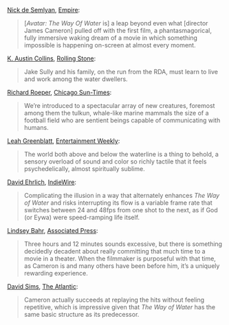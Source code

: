 [Nick de Semlyan](https://twitter.com/NickdeSemlyen), [Empire](https://www.empireonline.com/movies/reviews/avatar-the-way-of-water/):

> [_Avatar: The Way Of Water_ is] a leap beyond even what [director James Cameron] pulled off with the first film, a phantasmagorical, fully immersive waking dream of a movie in which something impossible is happening on-screen at almost every moment.

[K. Austin Collins](https://www.rollingstone.com/author/k-austin-collins/), [Rolling Stone](https://www.rollingstone.com/tv-movies/tv-movie-reviews/avatar-the-way-of-water-james-cameron-environment-navi-zoe-saldana-1234644855/):

> Jake Sully and his family, on the run from the RDA, must learn to live and work among the water dwellers.

[Richard Roeper](https://www.threads.net/@richardroeper), [Chicago Sun-Times](https://chicago.suntimes.com/movies-and-tv/2022/12/13/23504274/avatar-the-way-of-water-review-sequel-2-james-cameron-pandora):

> We’re introduced to a spectacular array of new creatures, foremost among them the tulkun, whale-like marine mammals the size of a football field who are sentient beings capable of communicating with humans.

[Leah Greenblatt](https://twitter.com/Leahbats), [Entertainment Weekly](https://ew.com/movies/movie-reviews/avatar-the-way-of-water-review-james-cameron/):

> The world both above and below the waterline is a thing to behold, a sensory overload of sound and color so richly tactile that it feels psychedelically, almost spiritually sublime.

[David Ehrlich](https://twitter.com/davidehrlich), [IndieWire](https://www.indiewire.com/criticism/movies/avatar-2-the-way-of-water-review-1234791247/):

> Complicating the illusion in a way that alternately enhances _The Way of Water_ and risks interrupting its flow is a variable frame rate that switches between 24 and 48fps from one shot to the next, as if God (or Eywa) were speed-ramping life itself.

[Lindsey Bahr](https://twitter.com/ldbahr?lang=en), [Associated Press](https://apnews.com/article/film-reviews-entertainment-james-cameron-sam-worthington-e1aa189ba7010522b2981abb2c1c2f72?utm_medium=APEntertainment&utm_source=Twitter&utm_campaign=SocialFlow89ba7010522b2981abb):

> Three hours and 12 minutes sounds excessive, but there is something decidedly decadent about really committing that much time to a movie in a theater. When the filmmaker is purposeful with that time, as Cameron is and many others have been before him, it’s a uniquely rewarding experience.

[David Sims](https://twitter.com/davidlsims), [The Atlantic](https://www.theatlantic.com/culture/archive/2022/12/avatar-2-way-of-water-movie-review-james-cameron/672448/):

> Cameron actually succeeds at replaying the hits without feeling repetitive, which is impressive given that _The Way of Water_ has the same basic structure as its predecessor.